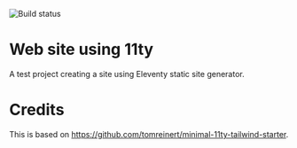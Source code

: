 ![Build status](https://github.com/pelaakso/www2-eleventy/actions/workflows/build-non-production.yml/badge.svg?branch=main)

# Web site using 11ty

A test project creating a site using Eleventy static site generator.

# Credits

This is based on https://github.com/tomreinert/minimal-11ty-tailwind-starter.
